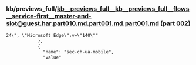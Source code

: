 ### kb/previews_full/kb__previews_full__kb__previews_full__flows__service-first__master-and-slot@guest.har.part010.md.part001.md.part001.md (part 002)

```md
24\", \"Microsoft Edge\";v=\"140\""
            },
            {
              "name": "sec-ch-ua-mobile",
              "value"
```

```
